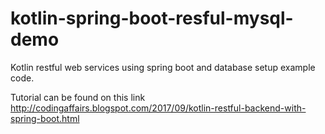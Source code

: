 # kotlin-spring-boot-resful-mysql-demo
Kotlin restful web services using spring boot and database setup example code.

Tutorial can be found on this link
http://codingaffairs.blogspot.com/2017/09/kotlin-restful-backend-with-spring-boot.html
